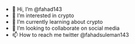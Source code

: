 - 👋 Hi, I’m @fahad143
- 👀 I’m interested in crypto
- 🌱 I’m currently learning about crypto
- 💞️ I’m looking to collaborate on social media
- 📫 How to reach me twitter @fahadsuleman143

<!---
fahad143/fahad143 is a ✨ special ✨ repository because its `README.md` (this file) appears on your GitHub profile.
You can click the Preview link to take a look at your changes.
--->
